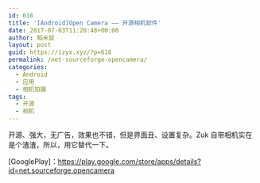 ```yaml
---
id: 616
title: '[Android]Open Camera —— 开源相机软件'
date: 2017-07-03T11:20:48+00:00
author: 稻米鼠
layout: post
guid: https://izyx.xyz/?p=616
permalink: /net-sourceforge-opencamera/
categories:
  - Android
  - 应用
  - 相机拍摄
tags:
  - 开源
  - 相机
---
```

开源、强大，无广告，效果也不错，但是界面丑、设置复杂。Zuk 自带相机实在是个渣渣，所以，用它替代一下。

[GooglePlay]：<https://play.google.com/store/apps/details?id=net.sourceforge.opencamera>